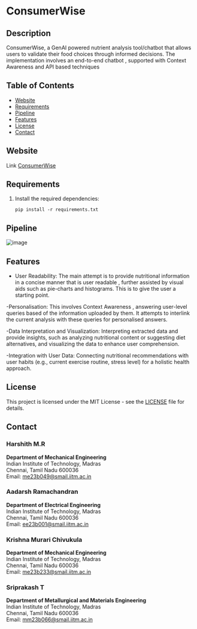 # ConsumerWise

## Description
ConsumerWise, a GenAI powered nutrient analysis tool/chatbot that allows users to validate their food choices through informed decisions. The implementation involves an end-to-end chatbot , supported with Context Awareness and API based techniques

## Table of Contents
- [Website](#Website)
- [Requirements](#Requirements)
- [Pipeline](#Pipeline)
- [Features](#features)
- [License](#license)
- [Contact](#contact)


## Website
Link
[ConsumerWise](https://sound-aileron-437216-i1.el.r.appspot.com/)


## Requirements
1. Install the required dependencies:
   ```
   pip install -r requirements.txt
   ```

## Pipeline
![image](https://github.com/user-attachments/assets/9d1af74c-e63a-4bbe-9f8d-f76ee105c5a5)


## Features
- User Readability: The main attempt is to provide nutritional information in a concise manner that is user readable ,
further assisted by visual aids such as pie-charts and histograms. This is to give the user a starting point.

-Personalisation: This involves Context Awareness , answering user-level queries based of the information uploaded by
them. It attempts to interlink the current analysis with these queries for personalised answers.

-Data Interpretation and Visualization: Interpreting extracted data and provide insights, such as analyzing nutritional
content or suggesting diet alternatives, and visualizing the data to enhance user comprehension.

-Integration with User Data: Connecting nutritional recommendations with user habits (e.g., current exercise routine,
stress level) for a holistic health approach.

## License
This project is licensed under the MIT License - see the [LICENSE](LICENSE) file for details.

## Contact

### Harshith M.R
**Department of Mechanical Engineering**  
Indian Institute of Technology, Madras  
Chennai, Tamil Nadu 600036  
Email: [me23b049@smail.iitm.ac.in](mailto:me23b049@smail.iitm.ac.in)

### Aadarsh Ramachandran
**Department of Electrical Engineering**  
Indian Institute of Technology, Madras  
Chennai, Tamil Nadu 600036  
Email: [ee23b001@smail.iitm.ac.in](mailto:ee23b001@smail.iitm.ac.in)

### Krishna Murari Chivukula
**Department of Mechanical Engineering**  
Indian Institute of Technology, Madras  
Chennai, Tamil Nadu 600036  
Email: [me23b233@smail.iitm.ac.in](mailto:me23b233@smail.iitm.ac.in)

### Sriprakash T
**Department of Metallurgical and Materials Engineering**  
Indian Institute of Technology, Madras  
Chennai, Tamil Nadu 600036  
Email: [mm23b066@smail.iitm.ac.in](mailto:mm23b066@smail.iitm.ac.in)
